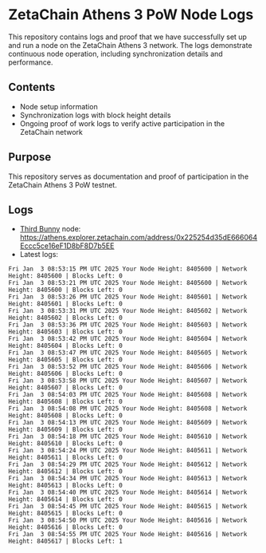 # ZetaChain Athens 3 PoW Node Logs
This repository contains logs and proof that we have successfully set up and run a node on the ZetaChain Athens 3 network. The logs demonstrate continuous node operation, including synchronization details and performance.

## Contents
- Node setup information
- Synchronization logs with block height details
- Ongoing proof of work logs to verify active participation in the ZetaChain network

## Purpose
This repository serves as documentation and proof of participation in the ZetaChain Athens 3 PoW testnet.

## Logs

- [Third Bunny](https://thirdbunny.xyz/) node: https://athens.explorer.zetachain.com/address/0x225254d35dE666064Eccc5ce16eF1D8bF8D7b5EE
- Latest logs:
```
Fri Jan  3 08:53:15 PM UTC 2025 Your Node Height: 8405600 | Network Height: 8405600 | Blocks Left: 0
Fri Jan  3 08:53:21 PM UTC 2025 Your Node Height: 8405600 | Network Height: 8405600 | Blocks Left: 0
Fri Jan  3 08:53:26 PM UTC 2025 Your Node Height: 8405601 | Network Height: 8405601 | Blocks Left: 0
Fri Jan  3 08:53:31 PM UTC 2025 Your Node Height: 8405602 | Network Height: 8405602 | Blocks Left: 0
Fri Jan  3 08:53:36 PM UTC 2025 Your Node Height: 8405603 | Network Height: 8405603 | Blocks Left: 0
Fri Jan  3 08:53:42 PM UTC 2025 Your Node Height: 8405604 | Network Height: 8405604 | Blocks Left: 0
Fri Jan  3 08:53:47 PM UTC 2025 Your Node Height: 8405605 | Network Height: 8405605 | Blocks Left: 0
Fri Jan  3 08:53:52 PM UTC 2025 Your Node Height: 8405606 | Network Height: 8405606 | Blocks Left: 0
Fri Jan  3 08:53:58 PM UTC 2025 Your Node Height: 8405607 | Network Height: 8405607 | Blocks Left: 0
Fri Jan  3 08:54:03 PM UTC 2025 Your Node Height: 8405608 | Network Height: 8405608 | Blocks Left: 0
Fri Jan  3 08:54:08 PM UTC 2025 Your Node Height: 8405608 | Network Height: 8405608 | Blocks Left: 0
Fri Jan  3 08:54:13 PM UTC 2025 Your Node Height: 8405609 | Network Height: 8405609 | Blocks Left: 0
Fri Jan  3 08:54:18 PM UTC 2025 Your Node Height: 8405610 | Network Height: 8405610 | Blocks Left: 0
Fri Jan  3 08:54:24 PM UTC 2025 Your Node Height: 8405611 | Network Height: 8405611 | Blocks Left: 0
Fri Jan  3 08:54:29 PM UTC 2025 Your Node Height: 8405612 | Network Height: 8405612 | Blocks Left: 0
Fri Jan  3 08:54:34 PM UTC 2025 Your Node Height: 8405613 | Network Height: 8405613 | Blocks Left: 0
Fri Jan  3 08:54:40 PM UTC 2025 Your Node Height: 8405614 | Network Height: 8405614 | Blocks Left: 0
Fri Jan  3 08:54:45 PM UTC 2025 Your Node Height: 8405615 | Network Height: 8405615 | Blocks Left: 0
Fri Jan  3 08:54:50 PM UTC 2025 Your Node Height: 8405616 | Network Height: 8405616 | Blocks Left: 0
Fri Jan  3 08:54:55 PM UTC 2025 Your Node Height: 8405616 | Network Height: 8405617 | Blocks Left: 1
```
